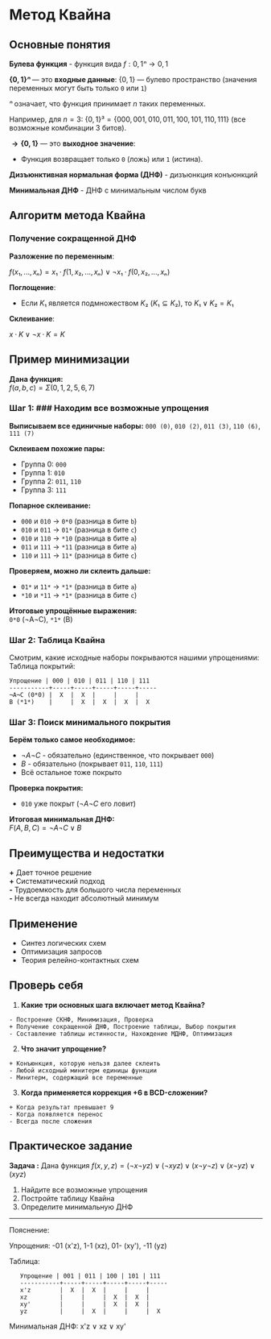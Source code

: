 <!-- [difficulty=hard] [priority=extra] [duration=long] -->
# Метод Квайна

## Основные понятия

**Булева функция** - функция вида $f: {0,1}ⁿ → {0,1}$ 

**$\{0,1\}ⁿ$**  — это  **входные данные**:
$\{0,1\}$  — булево пространство (значения переменных могут быть только  `0`  или  `1`)

$ⁿ$  означает, что функция принимает  $n$  таких переменных.
   
Например, для  $n=3$:  $\{0,1\}³ = \{000, 001, 010, 011, 100, 101, 110, 111\}$  (все возможные комбинации 3 битов).

**$→ \{0,1\}$**  — это  **выходное значение**:
- Функция возвращает только  `0`  (ложь) или  `1`  (истина).

**Дизъюнктивная нормальная форма (ДНФ)** - дизъюнкция конъюнкций  

**Минимальная ДНФ** - ДНФ с минимальным числом букв

## Алгоритм метода Квайна

### Получение сокращенной ДНФ

**Разложение по переменным**:

$f(x₁,...,xₙ) = x₁·f(1,x₂,...,xₙ) ∨ ¬x₁·f(0,x₂,...,xₙ)$

**Поглощение**:
- Если  $K₁$ является подмножеством $K₂$ $(K₁ ⊆ K₂)$, то $K₁ ∨ K₂ = K₁$

**Склеивание**:

$x·K ∨ ¬x·K = K$

## Пример минимизации

**Дана функция:**  
$f(a,b,c) = Σ(0,1,2,5,6,7)$


### Шаг 1: ### Находим все возможные упрощения
**Выписываем все единичные наборы:**
   `000 (0)`, `010 (2)`, `011 (3)`, `110 (6)`, `111 (7)`

**Склеиваем похожие пары:** 
   - Группа 0: `000`  
   - Группа 1: `010`  
   - Группа 2: `011`, `110`  
   - Группа 3: `111`  

   **Попарное склеивание:**  
   - `000` и `010` → `0*0` (разница в бите `b`)  
   - `010` и `011` → `01*` (разница в бите `c`)  
   - `010` и `110` → `*10` (разница в бите `a`)  
   - `011` и `111` → `*11` (разница в бите `a`)  
   - `110` и `111` → `11*` (разница в бите `c`)  

**Проверяем, можно ли склеить дальше:**  
   - `01*` и `11*` → `*1*` (разница в бите `a`)  
   - `*10` и `*11` → `*1*` (разница в бите `c`)  

**Итоговые упрощённые выражения:**  
   `0*0` (¬A¬C), `*1*` (B)


### Шаг 2: Таблица Квайна
Смотрим, какие исходные наборы покрываются нашими упрощениями:
Таблица покрытий:
```
Упрощение | 000 | 010 | 011 | 110 | 111  
-----------+-----+-----+-----+-----+-----  
¬A¬C (0*0) |  X  |  X  |     |     |  
B (*1*)    |     |  X  |  X  |  X  |  X

```


### Шаг 3: Поиск минимального покрытия
**Берём только самое необходимое:** 
- $¬A¬C$  - обязательно (единственное, что покрывает  `000`)
- $B$  - обязательно (покрывает  `011`,  `110`,  `111`)
- Всё остальное тоже покрыто

**Проверка покрытия:**  
   -  `010`  уже покрыт ($¬A¬C$  его ловит)
 
**Итоговая минимальная ДНФ:**  
$F(A,B,C) = ¬A¬C ∨ B$

## Преимущества и недостатки

**+** Дает точное решение  
**+** Систематический подход  
**-** Трудоемкость для большого числа переменных  
**-** Не всегда находит абсолютный минимум

## Применение

- Синтез логических схем
- Оптимизация запросов
- Теория релейно-контактных схем

## Проверь себя

1. **Какие три основных шага включает метод Квайна?**
```quiz
- Построение СКНФ, Минимизация, Проверка
+ Получение сокращенной ДНФ, Построение таблицы, Выбор покрытия
- Составление таблицы истинности, Нахождение МДНФ, Оптимизация
```
2. **Что значит упрощение?**
```quiz
+ Конъюнкция, которую нельзя далее склеить
- Любой исходный минитерм единицы функции
- Минитерм, содержащий все переменные
```
3. **Когда применяется коррекция +6 в BCD-сложении?**
 ```quiz
+ Когда результат превышает 9
- Когда появляется перенос
- Всегда после сложения
```

## Практическое задание

**Задача :** Дана функция $f(x,y,z) = (¬x¬yz) ∨ (¬xyz) ∨ (x¬y¬z) ∨ (x¬yz) ∨ (xyz)$
1. Найдите все возможные упрощения
2. Постройте таблицу Квайна
3. Определите минимальную ДНФ
---

Пояснение:

Упрощения: 
 -01 (x'z), 1-1 (xz), 01- (xy'), -11 (yz)
  
Таблица:  
 ```
    Упрощение | 001 | 011 | 100 | 101 | 111  
    -----------+-----+-----+-----+-----+-----  
    x'z        |  X  |  X  |     |     |  
    xz         |     |     |  X  |  X  |
    xy'        |     |     |  X  |  X  |  
    yz         |     |  X  |     |     |  X
```
  
Минимальная ДНФ: x'z ∨ xz ∨ xy'

